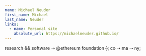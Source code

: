 ```yaml
---
name: Michael Neuder
first_name: Michael
last_name: Neuder
links:
  - name: Personal site
    absolute_url: https://michaelneuder.github.io/
---
```


research && software ➝ @ethereum foundation ⟠;
co ➝ ma ➝ ny;